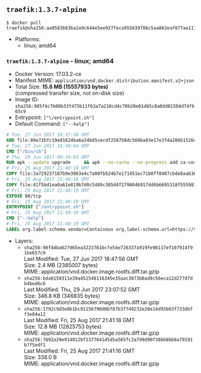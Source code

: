 ## `traefik:1.3.7-alpine`

```console
$ docker pull traefik@sha256:aa0583b83ba2a9c644e5ee927feca955639786c5aa863eaf077ae117a5f2b066
```

-	Platforms:
	-	linux; amd64

### `traefik:1.3.7-alpine` - linux; amd64

-	Docker Version: 17.03.2-ce
-	Manifest MIME: `application/vnd.docker.distribution.manifest.v2+json`
-	Total Size: **15.6 MB (15557933 bytes)**  
	(compressed transfer size, not on-disk size)
-	Image ID: `sha256:985f4c7b00b33f475b11f63a7a218cd4c70b20e01d85c8a0dd01584d74fb65c9`
-	Entrypoint: `["\/entrypoint.sh"]`
-	Default Command: `["--help"]`

```dockerfile
# Tue, 27 Jun 2017 18:37:38 GMT
ADD file:89e72bfc19e81624ba6a34bd5cecdf258750dc569ba03e17e3f4a286b1526461 in / 
# Tue, 27 Jun 2017 18:38:04 GMT
CMD ["/bin/sh"]
# Thu, 29 Jun 2017 00:34:03 GMT
RUN apk --update upgrade     && apk --no-cache --no-progress add ca-certificates     && rm -rf /var/cache/apk/*
# Fri, 25 Aug 2017 21:40:18 GMT
COPY file:3a729237187b9e3863e4c7a00fbb24b7e171451ec71b0ff8487cbde8aab36f88 in /usr/local/bin/ 
# Fri, 25 Aug 2017 21:40:18 GMT
COPY file:41f5bd1ea0a61e819b7d8c5489c305d4f2798046917dd6b6695318f555981727 in / 
# Fri, 25 Aug 2017 21:40:19 GMT
EXPOSE 80/tcp
# Fri, 25 Aug 2017 21:40:19 GMT
ENTRYPOINT ["/entrypoint.sh"]
# Fri, 25 Aug 2017 21:40:19 GMT
CMD ["--help"]
# Fri, 25 Aug 2017 21:40:19 GMT
LABEL org.label-schema.vendor=Containous org.label-schema.url=https://traefik.io org.label-schema.name=Traefik org.label-schema.description=A modern reverse-proxy org.label-schema.version=v1.3.7 org.label-schema.docker.schema-version=1.0
```

-	Layers:
	-	`sha256:90f4dba627d65ea3223761bcfe54e726337a919fe98117ef107914f91be657c9`  
		Last Modified: Tue, 27 Jun 2017 18:47:56 GMT  
		Size: 2.4 MB (2385007 bytes)  
		MIME: application/vnd.docker.image.rootfs.diff.tar.gzip
	-	`sha256:bda6150311e39a452548116345e35aac3673b0ad9c56eca12d277d7db4bed6c6`  
		Last Modified: Thu, 29 Jun 2017 23:07:52 GMT  
		Size: 346.8 KB (346835 bytes)  
		MIME: application/vnd.docker.image.rootfs.diff.tar.gzip
	-	`sha256:1792c9d3e8b1bc91156790d0bf87b3f749232e20e14d93b03f733dbff3e04a12`  
		Last Modified: Fri, 25 Aug 2017 21:41:18 GMT  
		Size: 12.8 MB (12825753 bytes)  
		MIME: application/vnd.docker.image.rootfs.diff.tar.gzip
	-	`sha256:7892a29e914012bf2377641d5d5a565fc2a799d90f38668bb0a79191b7f5edf1`  
		Last Modified: Fri, 25 Aug 2017 21:41:16 GMT  
		Size: 338.0 B  
		MIME: application/vnd.docker.image.rootfs.diff.tar.gzip
